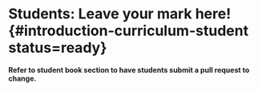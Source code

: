 # Students: Leave your mark here! {#introduction-curriculum-student status=ready}

__Refer to student book section to have students submit a pull request to change.__
